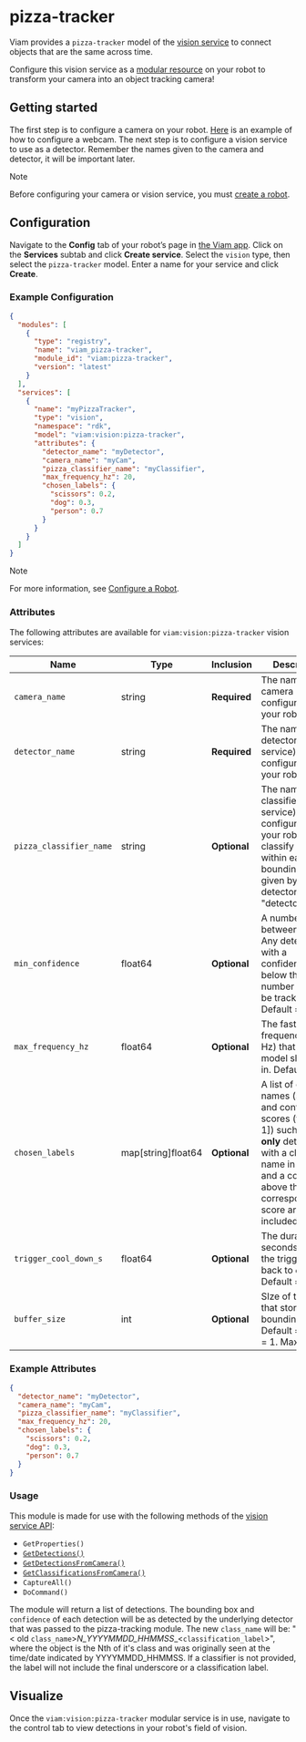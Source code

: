 # pizza-tracker

Viam provides a `pizza-tracker` model of the [vision service](/services/vision) to connect objects that are the same across time.

Configure this vision service as a [modular resource](https://docs.viam.com/modular-resources/) on your robot to transform your camera into an object tracking camera!

## Getting started

The first step is to configure a camera on your robot.  [Here](https://docs.viam.com/components/camera/webcam/) is an example of how to configure a webcam. The next step is to configure a vision service to use as a detector.  Remember the names given to the camera and detector, it will be important later. 

> [!NOTE]  
> Before configuring your camera or vision service, you must [create a robot](https://docs.viam.com/manage/fleet/robots/#add-a-new-robot).

## Configuration

Navigate to the **Config** tab of your robot’s page in [the Viam app](https://app.viam.com/). Click on the **Services** subtab and click **Create service**. Select the `vision` type, then select the `pizza-tracker` model. Enter a name for your service and click **Create**.

### Example Configuration

```json
{
  "modules": [
    {
      "type": "registry",
      "name": "viam_pizza-tracker",
      "module_id": "viam:pizza-tracker",
      "version": "latest"
    }
  ],
  "services": [
    {
      "name": "myPizzaTracker",
      "type": "vision",
      "namespace": "rdk",
      "model": "viam:vision:pizza-tracker",
      "attributes": {
        "detector_name": "myDetector",
        "camera_name": "myCam",
        "pizza_classifier_name": "myClassifier",
        "max_frequency_hz": 20,
        "chosen_labels": {
          "scissors": 0.2,
          "dog": 0.3,
          "person": 0.7
        }
      }
    }
  ]
}

```

> [!NOTE]  
> For more information, see [Configure a Robot](https://docs.viam.com/manage/configuration/).

### Attributes

The following attributes are available for `viam:vision:pizza-tracker` vision services:

| Name                  | Type               | Inclusion | Description                                                                                                                                                                                |
|-----------------------|--------------------| --------- |--------------------------------------------------------------------------------------------------------------------------------------------------------------------------------------------|
| `camera_name`         | string             | **Required** | The name of the camera configured on your robot.                                                                                                                                           |
| `detector_name`       | string             | **Required** | The name of the detector (vision service) configured on your robot.                                                                                                                        |
| `pizza_classifier_name`   | string             | **Optional** | The name of the classifier (vision service) configured on your robot. It will classify the pizza within each bounding box given by the detector in "detector_name".                                                                                                                  
| `min_confidence`      | float64            | **Optional** | A number between 0-1. Any detection with a confidence below this number will not be tracked. Default = 0.2                                                                                 |
| `max_frequency_hz`    | float64            | **Optional** | The fastest frequency (in Hz) that the model should run in. Default = 10.                                                                                                                  |
| `chosen_labels`       | map[string]float64 | **Optional** | A list of class names (string) and confidence scores (float[0-1]) such that **only** detections with a class name in the list and a confidence above the corresponding score are included. |
| `trigger_cool_down_s` | float64            | **Optional** | The duration (in seconds) before the trigger goes back to `empty`. Default = 5.                                                                                                            |
| `buffer_size`         | int                | **Optional** | SIze of the buffer that stores lost bounding boxes. Default = 30. Min = 1. Max = 256.                                                                                                      |

### Example Attributes

```json
{
  "detector_name": "myDetector",
  "camera_name": "myCam",
  "pizza_classifier_name": "myClassifier",
  "max_frequency_hz": 20,
  "chosen_labels": {
    "scissors": 0.2,
    "dog": 0.3,
    "person": 0.7
  }
}
```

### Usage

This module is made for use with the following methods of the [vision service API](https://docs.viam.com/services/vision/#api): 
- `GetProperties()`
- [`GetDetections()`](https://docs.viam.com/services/vision/#getdetections)
- [`GetDetectionsFromCamera()`](https://docs.viam.com/services/vision/#getdetectionsfromcamera)
- [`GetClassificationsFromCamera()`](https://docs.viam.com/services/vision/#getclassificationsfromcamera)
- `CaptureAll()`
- `DoCommand()`


The module will return a list of detections. The bounding box and `confidence` of each detection will be as detected by the underlying detector that was passed to the pizza-tracking module.  The new `class_name` will be: "< old `class_name`>_N_YYYYMMDD_HHMMSS__<`classification_label`>", where the object is the Nth of it's class and was originally seen at the time/date indicated by YYYYMMDD_HHMMSS. If a classifier is not provided, the label will not include the final underscore or a classification label.


## Visualize 

Once the `viam:vision:pizza-tracker` modular service is in use, navigate to the control tab to view detections in your robot's field of vision.
